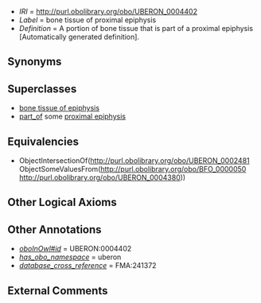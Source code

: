  * *IRI* = http://purl.obolibrary.org/obo/UBERON_0004402
 * *Label* = bone tissue of proximal epiphysis
 * *Definition* = A portion of bone tissue that is part of a proximal epiphysis [Automatically generated definition].

## Synonyms


## Superclasses

 * [bone tissue of epiphysis](../../UBERON/00/UBERON_0004400.md)
 * [part_of](../../BFO/50/BFO_0000050.md) some [proximal epiphysis](../../UBERON/80/UBERON_0004380.md)

## Equivalencies

 * ObjectIntersectionOf(<http://purl.obolibrary.org/obo/UBERON_0002481> ObjectSomeValuesFrom(<http://purl.obolibrary.org/obo/BFO_0000050> <http://purl.obolibrary.org/obo/UBERON_0004380>))

## Other Logical Axioms


## Other Annotations

 * *[oboInOwl#id](../../id/oboInOwl#id.md)* = UBERON:0004402
 * *[has_obo_namespace](../../ce/oboInOwl#hasOBONamespace.md)* = uberon
 * *[database_cross_reference](../../ef/oboInOwl#hasDbXref.md)* = FMA:241372

## External Comments

